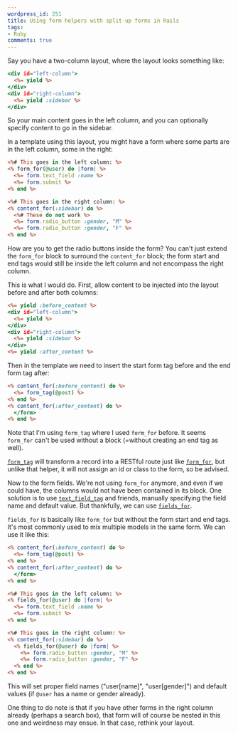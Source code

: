 ```yaml
---
wordpress_id: 251
title: Using form helpers with split-up forms in Rails
tags:
- Ruby
comments: true
---
```

Say you have a two-column layout, where the layout looks something like:

``` rhtml
<div id="left-column">
  <%= yield %>
</div>
<div id="right-column">
  <%= yield :sidebar %>
</div>
```

So your main content goes in the left column, and you can optionally specify content to go in the sidebar.

In a template using this layout, you might have a form where some parts are in the left column, some in the right:

<!--more-->

``` rhtml
<%# This goes in the left column: %>
<% form_for(@user) do |form| %>
  <%= form.text_field :name %>
  <%= form.submit %>
<% end %>

<%# This goes in the right column: %>
<% content_for(:sidebar) do %>
  <%# These do not work %>
  <%= form.radio_button :gender, "M" %>
  <%= form.radio_button :gender, "F" %>
<% end %>
```

How are you to get the radio buttons inside the form? You can't just extend the <code>form_for</code> block to surround the <code>content_for</code> block; the form start and end tags would still be inside the left column and not encompass the right column.

This is what I would do. First, allow content to be injected into the layout before and after both columns:

``` rhtml
<%= yield :before_content %>
<div id="left-column">
  <%= yield %>
</div>
<div id="right-column">
  <%= yield :sidebar %>
</div>
<%= yield :after_content %>
```

Then in the template we need to insert the start form tag before and the end form tag after:

``` rhtml
<% content_for(:before_content) do %>
  <%= form_tag(@post) %>
<% end %>
<% content_for(:after_content) do %>
  </form>
<% end %>
```
Note that I'm using <code>form_tag</code> where I used <code>form_for</code> before. It seems <code>form_for</code> can't be used without a block (=without creating an end tag as well).

<a href="http://api.rubyonrails.com/classes/ActionView/Helpers/FormTagHelper.html#M001699"><code>form_tag</code></a> will transform a record into a RESTful route just like <a href="http://api.rubyonrails.com/classes/ActionView/Helpers/FormHelper.html#M001740"><code>form_for</code></a>, but unlike that helper, it will not assign an id or class to the form, so be advised.

Now to the form fields. We're not using <code>form_for</code> anymore, and even if we could have, the columns would not have been contained in its block. One solution is to use <a href="http://api.rubyonrails.com/classes/ActionView/Helpers/FormTagHelper.html#M001701"><code>text_field_tag</code></a> and friends, manually specifying the field name and default value. But thankfully, we can use <a href="http://api.rubyonrails.com/classes/ActionView/Helpers/FormHelper.html#M001741"><code>fields_for</code></a>.

<code>fields_for</code> is basically like <code>form_for</code> but without the form start and end tags. It's most commonly used to mix multiple models in the same form. We can use it like this:

``` rhtml
<% content_for(:before_content) do %>
  <%= form_tag(@post) %>
<% end %>
<% content_for(:after_content) do %>
  </form>
<% end %>

<%# This goes in the left column: %>
<% fields_for(@user) do |form| %>
  <%= form.text_field :name %>
  <%= form.submit %>
<% end %>

<%# This goes in the right column: %>
<% content_for(:sidebar) do %>
  <% fields_for(@user) do |form| %>
    <%= form.radio_button :gender, "M" %>
    <%= form.radio_button :gender, "F" %>
  <% end %>
<% end %>
```

This will set proper field names ("user[name]", "user[gender]") and default values (if <code>@user</code> has a name or gender already).

One thing to do note is that if you have other forms in the right column already (perhaps a search box), that form will of course be nested in this one and weirdness may ensue. In that case, rethink your layout.<!-- ~ --><!-- ~ -->
